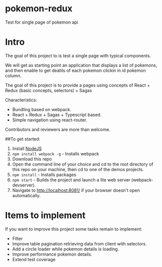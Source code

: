 # pokemon-redux
Test for single page of pokemon api

# Intro

The goal of this project to is test a single page with typical components.

We will get as starting point an application that displays a list of pokemons, and 
then enable to get deatils of each pokemon clickin in id pokemon column.

The goal of this project is to provide a pages using concepts of React + Redux (basic concepts, selectors) + Sagas

Characteristics:

+ Bundling based on webpack.
+ React + Redux + Sagas + Typescript based.
+ Simple navigation using react-router.

Contributors and reviewers are more than welcome.

##To get started:  
1. Install [NodeJS](http://www.nodejs.org)  
2. `npm install webpack -g` - Installs webpack
4. Download this repo
5. Open the command line of your choice and cd to the root directory of this repo on your machine,
then cd to one of the demos projects.
6. `npm install` - Installs packages
7. `npm start` - Builds the project and launch a lite web server (webpack-devserver).
8. Navigate to [http://localhost:8081/](http://localhost:8081/) if your browser doesn't open automatically.


# Items to implement

If you want to improve this project some tasks remain to implement:

- Filter
- Improve table pagination retrieving data from client with selectors.
- Add a circle loader while pokemon details is loading.
- Improve performance pokemon details.
- Extend test coverage